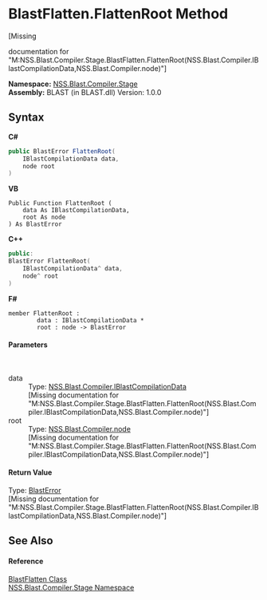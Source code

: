# BlastFlatten.FlattenRoot Method 
 

\[Missing <summary> documentation for "M:NSS.Blast.Compiler.Stage.BlastFlatten.FlattenRoot(NSS.Blast.Compiler.IBlastCompilationData,NSS.Blast.Compiler.node)"\]

**Namespace:**&nbsp;<a href="f44e629d-16ad-ce78-c6d1-bb239589698b.md">NSS.Blast.Compiler.Stage</a><br />**Assembly:**&nbsp;BLAST (in BLAST.dll) Version: 1.0.0

## Syntax

**C#**<br />
``` C#
public BlastError FlattenRoot(
	IBlastCompilationData data,
	node root
)
```

**VB**<br />
``` VB
Public Function FlattenRoot ( 
	data As IBlastCompilationData,
	root As node
) As BlastError
```

**C++**<br />
``` C++
public:
BlastError FlattenRoot(
	IBlastCompilationData^ data, 
	node^ root
)
```

**F#**<br />
``` F#
member FlattenRoot : 
        data : IBlastCompilationData * 
        root : node -> BlastError 

```


#### Parameters
&nbsp;<dl><dt>data</dt><dd>Type: <a href="d2afd70e-15cd-df6e-c1b9-6e1d3e9552bd.md">NSS.Blast.Compiler.IBlastCompilationData</a><br />\[Missing <param name="data"/> documentation for "M:NSS.Blast.Compiler.Stage.BlastFlatten.FlattenRoot(NSS.Blast.Compiler.IBlastCompilationData,NSS.Blast.Compiler.node)"\]</dd><dt>root</dt><dd>Type: <a href="7dc9b7e9-64ad-f224-ae1a-4e6639739f56.md">NSS.Blast.Compiler.node</a><br />\[Missing <param name="root"/> documentation for "M:NSS.Blast.Compiler.Stage.BlastFlatten.FlattenRoot(NSS.Blast.Compiler.IBlastCompilationData,NSS.Blast.Compiler.node)"\]</dd></dl>

#### Return Value
Type: <a href="db8cb631-f3f7-e809-8853-bc1b825061a7.md">BlastError</a><br />\[Missing <returns> documentation for "M:NSS.Blast.Compiler.Stage.BlastFlatten.FlattenRoot(NSS.Blast.Compiler.IBlastCompilationData,NSS.Blast.Compiler.node)"\]

## See Also


#### Reference
<a href="5e535458-0260-538b-7dfb-a65a5dcfc2c3.md">BlastFlatten Class</a><br /><a href="f44e629d-16ad-ce78-c6d1-bb239589698b.md">NSS.Blast.Compiler.Stage Namespace</a><br />